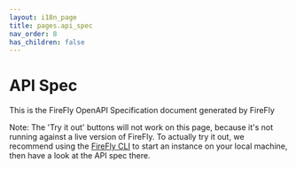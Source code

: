 ```yaml
---
layout: i18n_page
title: pages.api_spec
nav_order: 8
has_children: false
---
```


# API Spec

This is the FireFly OpenAPI Specification document generated by FireFly

Note: The 'Try it out' buttons will not work on this page, because it's not running against a live version of FireFly. To actually try it out, we recommend using the [FireFly CLI](https://github.com/hyperledger/firefly-cli) to start an instance on your local machine, then have a look at the API spec there.

<link rel="stylesheet" type="text/css" href="https://unpkg.com/swagger-ui-dist@3/swagger-ui.css">

<style>
code {
    background-color: inherit;
    border: inherit;
}
td, th {
    background-color: inherit;
}
</style>

<div id="swagger-ui"></div>

<script src="https://unpkg.com/swagger-ui-dist@3/swagger-ui-standalone-preset.js" charset="UTF-8"></script>
<script src="https://unpkg.com/swagger-ui-dist@3/swagger-ui-bundle.js" charset="UTF-8"></script>

<script>
window.onload = function() {
    const ui = SwaggerUIBundle({
    url: "./swagger.yaml",
    dom_id: '#swagger-ui',
    deepLinking: true,
    presets: [
        SwaggerUIBundle.presets.apis,
        SwaggerUIStandalonePreset
    ],
    plugins: [
        SwaggerUIBundle.plugins.DownloadUrl
    ],
    layout: "BaseLayout"
    });

    window.ui = ui;
};
</script>
